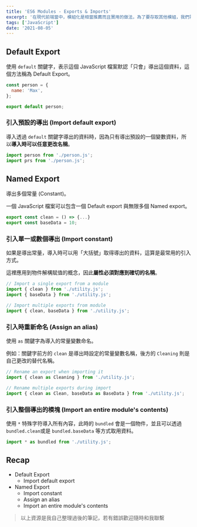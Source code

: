 ```yaml
---
title: 'ES6 Modules - Exports & Imports'
excerpt: '在現代前端當中，模組化是相當推薦而且實用的做法，為了要存取其他模組，我們需要透過 export 讓模組可以被引用，並使用 import 來存取模組。'
tags: ['JavaScript']
date: '2021-08-05'
---
```


## Default Export

使用 `default` 關鍵字，表示這個 JavaScript 檔案默認「只會」導出這個資料，這個方法稱為 Default Export。

```jsx
const person = {
  name: 'Max',
};

export default person;
```

### 引入預設的導出 (Import default export)

導入透過 `default` 關鍵字導出的資料時，因為只有導出預設的一個變數資料，所以**導入時可以任意更改名稱**。

```jsx
import person from './person.js';
import prs from './person.js';
```

## Named Export

導出多個常量 (Constant)。

一個 JavaScript 檔案可以包含一個 Default export 與無限多個 Named export。

```jsx
export const clean = () => {...}
export const baseData = 10;
```

### 引入單一或數個導出 (Import constant)

如果是導出常量，導入時可以用「大括號」取得導出的資料，這算是最常用的引入方式。

這裡應用到物件解構賦值的概念，因此**屬性必須對應到確切的名稱**。

```jsx
// Import a single export from a module
import { clean } from './utility.js';
import { baseData } from './utility.js';

// Import multiple exports from module
import { clean, baseData } from './utility.js';
```

### 引入時重新命名 (Assign an alias)

使用 `as` 關鍵字為導入的常量變數命名。

例如：關鍵字前方的 `clean` 是導出時設定的常量變數名稱，後方的 `Cleaning` 則是自己更改的替代名稱。

```jsx
// Rename an export when importing it
import { clean as Cleaning } from './utility.js';

// Rename multiple exports during import
import { clean as Clean, baseData as BaseData } from './utility.js';
```

### 引入整個導出的模塊 (Import an entire module's contents)

使用 `*` 特殊字符導入所有內容，此時的 `bundled` 會是一個物件，並且可以透過 `bundled.clean`或是 `bundled.baseData` 等方式取用資料。

```jsx
import * as bundled from './utility.js';
```

## Recap

- Default Export
  - Import default export
- Named Export
  - Import constant
  - Assign an alias
  - Import an entire module's contents

> 以上資源是我自己整理過後的筆記，若有錯誤歡迎隨時和我聯繫
